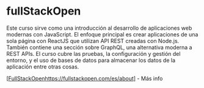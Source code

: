 # fullStackOpen

Este curso sirve como una introducción al desarrollo de aplicaciones web modernas con JavaScript. El enfoque principal es crear aplicaciones de una sola página con ReactJS que utilizan API REST creadas con Node.js. También contiene una sección sobre GraphQL, una alternativa moderna a REST APIs.
El curso cubre las pruebas, la configuración y gestión del entorno, y el uso de bases de datos para almacenar los datos de la aplicación entre otras cosas.

[[FullStackOpen](https://fullstackopen.com/es/about)https://fullstackopen.com/es/about] - Más info
